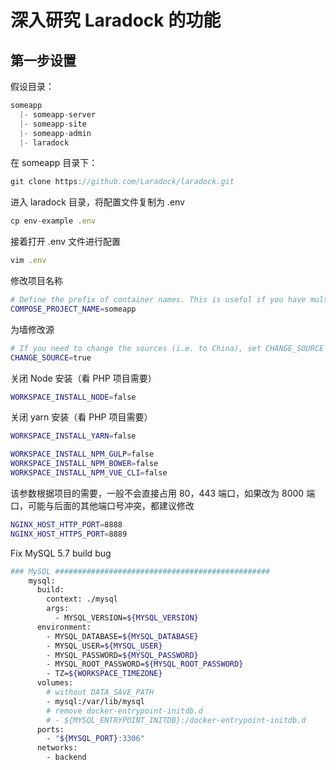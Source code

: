 # 深入研究 Laradock 的功能

## 第一步设置

假设目录：

``` js
someapp
  |- someapp-server
  |- someapp-site
  |- someapp-admin
  |- laradock
```

在 someapp 目录下：

``` js
git clone https://github.com/Laradock/laradock.git
```

进入 laradock 目录，将配置文件复制为 .env

``` js
cp env-example .env
```

接着打开 .env 文件进行配置

``` js
vim .env
```

修改项目名称

``` bash
# Define the prefix of container names. This is useful if you have multiple projects that use laradock to have seperate containers per project.
COMPOSE_PROJECT_NAME=someapp
```

为墙修改源

``` bash
# If you need to change the sources (i.e. to China), set CHANGE_SOURCE to true
CHANGE_SOURCE=true
```

关闭 Node 安装（看 PHP 项目需要）
``` bash
WORKSPACE_INSTALL_NODE=false
```

关闭 yarn 安装（看 PHP 项目需要）
``` bash
WORKSPACE_INSTALL_YARN=false
```

``` bash
WORKSPACE_INSTALL_NPM_GULP=false
WORKSPACE_INSTALL_NPM_BOWER=false
WORKSPACE_INSTALL_NPM_VUE_CLI=false
```

该参数根据项目的需要，一般不会直接占用 80，443 端口，如果改为 8000 端口，可能与后面的其他端口号冲突，都建议修改

``` bash
NGINX_HOST_HTTP_PORT=8888
NGINX_HOST_HTTPS_PORT=8889
```

Fix MySQL 5.7 build bug
``` bash
### MySQL ################################################
    mysql:
      build:
        context: ./mysql
        args:
          - MYSQL_VERSION=${MYSQL_VERSION}
      environment:
        - MYSQL_DATABASE=${MYSQL_DATABASE}
        - MYSQL_USER=${MYSQL_USER}
        - MYSQL_PASSWORD=${MYSQL_PASSWORD}
        - MYSQL_ROOT_PASSWORD=${MYSQL_ROOT_PASSWORD}
        - TZ=${WORKSPACE_TIMEZONE}
      volumes:
        # without DATA_SAVE_PATH
        - mysql:/var/lib/mysql
        # remove docker-entrypoint-initdb.d
        # - ${MYSQL_ENTRYPOINT_INITDB}:/docker-entrypoint-initdb.d
      ports:
        - "${MYSQL_PORT}:3306"
      networks:
        - backend
```
